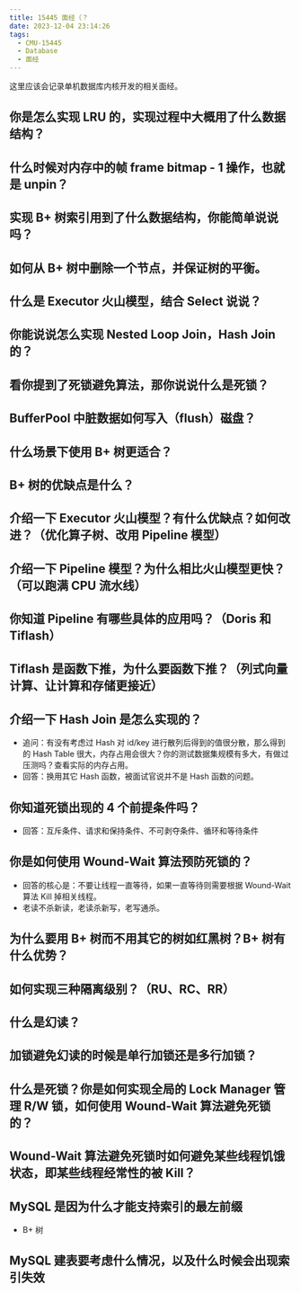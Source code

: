 ```yaml
---
title: 15445 面经（？
date: 2023-12-04 23:14:26
tags:
  - CMU-15445
  - Database
  - 面经
---
```

这里应该会记录单机数据库内核开发的相关面经。

## 你是怎么实现 LRU 的，实现过程中大概用了什么数据结构？

## 什么时候对内存中的帧 frame bitmap - 1 操作，也就是 unpin？

## 实现 B+ 树索引用到了什么数据结构，你能简单说说吗？

## 如何从 B+ 树中删除一个节点，并保证树的平衡。

## 什么是 Executor 火山模型，结合 Select 说说？

## 你能说说怎么实现 Nested Loop Join，Hash Join 的？

## 看你提到了死锁避免算法，那你说说什么是死锁？

## BufferPool 中脏数据如何写入（flush）磁盘？

## 什么场景下使用 B+ 树更适合？

## B+ 树的优缺点是什么？

## 介绍一下 Executor 火山模型？有什么优缺点？如何改进？（优化算子树、改用 Pipeline 模型）

## 介绍一下 Pipeline 模型？为什么相比火山模型更快？（可以跑满 CPU 流水线）

## 你知道 Pipeline 有哪些具体的应用吗？（Doris 和 Tiflash）

## Tiflash 是函数下推，为什么要函数下推？（列式向量计算、让计算和存储更接近）

## 介绍一下 Hash Join 是怎么实现的？
- 追问：有没有考虑过 Hash 对 id/key 进行散列后得到的值很分散，那么得到的 Hash Table 很大，内存占用会很大？你的测试数据集规模有多大，有做过压测吗？查看实际的内存占用。
- 回答：换用其它 Hash 函数，被面试官说并不是 Hash 函数的问题。

## 你知道死锁出现的 4 个前提条件吗？
- 回答：互斥条件、请求和保持条件、不可剥夺条件、循环和等待条件

## 你是如何使用 Wound-Wait 算法预防死锁的？
- 回答的核心是：不要让线程一直等待，如果一直等待则需要根据 Wound-Wait 算法 Kill 掉相关线程。
- 老读不杀新读，老读杀新写，老写通杀。

## 为什么要用 B+ 树而不用其它的树如红黑树？B+ 树有什么优势？

## 如何实现三种隔离级别？（RU、RC、RR）

## 什么是幻读？

## 加锁避免幻读的时候是单行加锁还是多行加锁？

## 什么是死锁？你是如何实现全局的 Lock Manager 管理 R/W 锁，如何使用 Wound-Wait 算法避免死锁的？

## Wound-Wait 算法避免死锁时如何避免某些线程饥饿状态，即某些线程经常性的被 Kill？

## MySQL 是因为什么才能支持索引的最左前缀
- B+ 树

## MySQL 建表要考虑什么情况，以及什么时候会出现索引失效


